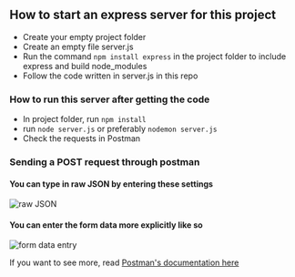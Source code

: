 ## How to start an express server for this project

* Create your empty project folder
* Create an empty file server.js
* Run the command `npm install express` in the project folder to include express and build node_modules
* Follow the code written in server.js in this repo

### How to run this server after getting the code

* In project folder, run `npm install`
* run `node server.js` or preferably `nodemon server.js`
* Check the requests in Postman

### Sending a POST request through postman

#### You can type in raw JSON by entering these settings
![raw JSON](/img/jsonData.png)

#### You can enter the form data more explicitly like so
![form data entry](/img/formData.png)

If you want to see more, read [Postman's documentation here](https://learning.postman.com/docs/sending-requests/requests/#url-encoded)
